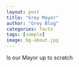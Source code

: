 ```yaml
---
layout: post
title: "Grey Mayor"
author: "Grey Blog"
categories: facts
tags: [sample]
image: bg-about.jpg
---
```


Is our Mayor up to scratch
